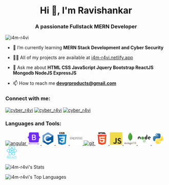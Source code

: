 <h1 align="center">Hi 👋, I'm Ravishankar</h1>
<h3 align="center">A passionate Fullstack MERN Developer</h3>

<p align="left"> <img src="https://komarev.com/ghpvc/?username=i4m-r4vi&label=Profile%20views&color=0e75b6&style=flat" alt="i4m-r4vi" /> </p>

- 🌱 I’m currently learning **MERN Stack Development and Cyber Security**

- 👨‍💻 All of my projects are available at [i4m-r4vi.netlify.app](i4m-r4vi.netlify.app)

- 💬 Ask me about **HTML CSS JavaScript Jquery Bootstrap ReactJS Mongodb NodeJS ExpressJS**

- 📫 How to reach me **devgrproducts@gmail.com**

<h3 align="left">Connect with me:</h3>
<p align="left">
<a href="https://twitter.com/cyber_r4vi" target="blank"><img align="center" src="https://raw.githubusercontent.com/rahuldkjain/github-profile-readme-generator/master/src/images/icons/Social/twitter.svg" alt="cyber_r4vi" height="30" width="40" /></a>
<a href="https://instagram.com/cyber_r4vi" target="blank"><img align="center" src="https://raw.githubusercontent.com/rahuldkjain/github-profile-readme-generator/master/src/images/icons/Social/instagram.svg" alt="cyber_r4vi" height="30" width="40" /></a>
<a href="https://medium.com/cyber_r4vi" target="blank"><img align="center" src="https://raw.githubusercontent.com/rahuldkjain/github-profile-readme-generator/master/src/images/icons/Social/medium.svg" alt="cyber_r4vi" height="30" width="40" /></a>
</p>

<h3 align="left">Languages and Tools:</h3>
<p align="left"> <a href="https://angular.io" target="_blank" rel="noreferrer"> <img src="https://angular.io/assets/images/logos/angular/angular.svg" alt="angular" width="40" height="40"/> </a> <a href="https://getbootstrap.com" target="_blank" rel="noreferrer"> <img src="https://raw.githubusercontent.com/devicons/devicon/master/icons/bootstrap/bootstrap-plain-wordmark.svg" alt="bootstrap" width="40" height="40"/> </a> <a href="https://www.cprogramming.com/" target="_blank" rel="noreferrer"> <img src="https://raw.githubusercontent.com/devicons/devicon/master/icons/c/c-original.svg" alt="c" width="40" height="40"/> </a> <a href="https://www.w3schools.com/css/" target="_blank" rel="noreferrer"> <img src="https://raw.githubusercontent.com/devicons/devicon/master/icons/css3/css3-original-wordmark.svg" alt="css3" width="40" height="40"/> </a> <a href="https://expressjs.com" target="_blank" rel="noreferrer"> <img src="https://raw.githubusercontent.com/devicons/devicon/master/icons/express/express-original-wordmark.svg" alt="express" width="40" height="40"/> </a> <a href="https://git-scm.com/" target="_blank" rel="noreferrer"> <img src="https://www.vectorlogo.zone/logos/git-scm/git-scm-icon.svg" alt="git" width="40" height="40"/> </a> <a href="https://www.w3.org/html/" target="_blank" rel="noreferrer"> <img src="https://raw.githubusercontent.com/devicons/devicon/master/icons/html5/html5-original-wordmark.svg" alt="html5" width="40" height="40"/> </a> <a href="https://developer.mozilla.org/en-US/docs/Web/JavaScript" target="_blank" rel="noreferrer"> <img src="https://raw.githubusercontent.com/devicons/devicon/master/icons/javascript/javascript-original.svg" alt="javascript" width="40" height="40"/> </a> <a href="https://www.mongodb.com/" target="_blank" rel="noreferrer"> <img src="https://raw.githubusercontent.com/devicons/devicon/master/icons/mongodb/mongodb-original-wordmark.svg" alt="mongodb" width="40" height="40"/> </a> <a href="https://nodejs.org" target="_blank" rel="noreferrer"> <img src="https://raw.githubusercontent.com/devicons/devicon/master/icons/nodejs/nodejs-original-wordmark.svg" alt="nodejs" width="40" height="40"/> </a> <a href="https://www.python.org" target="_blank" rel="noreferrer"> <img src="https://raw.githubusercontent.com/devicons/devicon/master/icons/python/python-original.svg" alt="python" width="40" height="40"/> </a> <a href="https://reactjs.org/" target="_blank" rel="noreferrer"> <img src="https://raw.githubusercontent.com/devicons/devicon/master/icons/react/react-original-wordmark.svg" alt="react" width="40" height="40"/> </a> </p>

![i4m-r4vi's Stats](https://github-readme-stats.vercel.app/api?username=i4m-r4vi&theme=dracula&show_icons=true&hide_border=true&count_private=true)

![i4m-r4vi's Top Languages](https://github-readme-stats.vercel.app/api/top-langs/?username=i4m-r4vi&theme=dracula&show_icons=true&hide_border=true&layout=compact)

